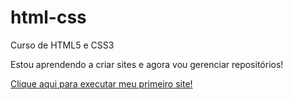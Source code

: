 # html-css
 Curso de HTML5 e CSS3

Estou aprendendo a criar sites e agora vou gerenciar repositórios!

<a href="https://pablovieira08.github.io/projeto-android/" target="_blank">Clique aqui para executar meu primeiro site!</a>